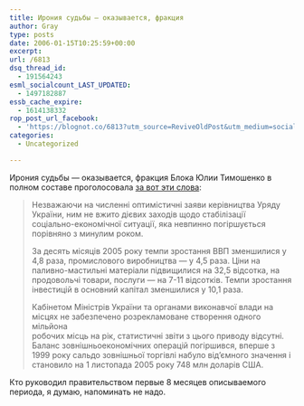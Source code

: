 ```yaml
---
title: Ирония судьбы — оказывается, фракция
author: Gray
type: posts
date: 2006-01-15T10:25:59+00:00
excerpt:
url: /6813
dsq_thread_id:
  - 191564243
esml_socialcount_LAST_UPDATED:
  - 1497182887
essb_cache_expire:
  - 1614138332
rop_post_url_facebook:
  - 'https://blognot.co/6813?utm_source=ReviveOldPost&utm_medium=social&utm_campaign=ReviveOldPost'
categories:
  - Uncategorized

---
```








Ирония судьбы &#8212; оказывается, фракция Блока Юлии Тимошенко в полном составе проголосовала <a href="http://zakon.rada.gov.ua/cgi-bin/laws/main.cgi?nreg=3295-15" target="_blank">за вот эти слова</a>:

> Незважаючи на численні оптимістичні заяви керівництва Уряду  
> України, ним не вжито дієвих заходів щодо стабілізації  
> соціально-економічної ситуації, яка невпинно погіршується  
> порівняно з минулим роком.
> 
> За десять місяців 2005 року темпи зростання ВВП зменшилися у  
> 4,8 раза, промислового виробництва &#8212; у 4,5 раза. Ціни на  
> паливно-мастильні матеріали підвищилися на 32,5 відсотка, на  
> продовольчі товари, послуги &#8212; на 7-11 відсотків. Темпи зростання  
> інвестицій в основний капітал зменшилися у 10,1 раза.
> 
> Кабінетом Міністрів України та органами виконавчої влади на  
> місцях не забезпечено розрекламоване створення одного мільйона  
> робочих місць на рік, статистичні звіти з цього приводу відсутні.  
> Баланс зовнішньоекономічних операцій погіршився, вперше з  
> 1999 року сальдо зовнішньої торгівлі набуло від&#8217;ємного значення і  
> становило на 1 листопада 2005 року 748 млн доларів США.

Кто руководил правительством первые 8 месяцев описываемого периода, я думаю, напоминать не надо.